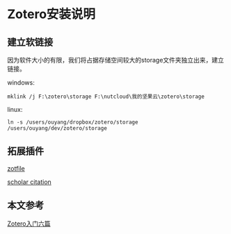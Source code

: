 # Zotero安装说明



## 建立软链接

因为软件大小的有限，我们将占据存储空间较大的storage文件夹独立出来，建立链接。

windows:

```
mklink /j F:\zotero\storage F:\nutcloud\我的坚果云\zotero\storage
```

linux:

```
ln -s /users/ouyang/dropbox/zotero/storage /users/ouyang/dev/zotero/storage
```



## 拓展插件

[zotfile](https://github-production-release-asset-2e65be.s3.amazonaws.com/3074850/b1169300-4794-11ea-9dea-454b8bfdd929?X-Amz-Algorithm=AWS4-HMAC-SHA256&X-Amz-Credential=AKIAIWNJYAX4CSVEH53A%2F20200322%2Fus-east-1%2Fs3%2Faws4_request&X-Amz-Date=20200322T123748Z&X-Amz-Expires=300&X-Amz-Signature=70e5b1182c58444cfb30a6842ca859dc2a554c4fe75e96227a817a9bad047b38&X-Amz-SignedHeaders=host&actor_id=30475927&response-content-disposition=inline%3B%20filename%3Dzotfile-5.0.16-fx.xpi&response-content-type=application%2Fx-xpinstall)

[scholar citation](https://raw.githubusercontent.com/beloglazov/zotero-scholar-citations/master/builds/zotero-scholar-citations-1.8.4-fx.xpi)



## 本文参考

[Zotero入门六篇](<https://www.douban.com/group/topic/45562674/>)

